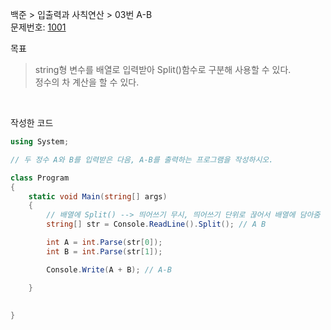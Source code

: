 
백준 > 입출력과 사칙연산 > 03번 A-B    
문제번호: [1001](https://www.acmicpc.net/problem/1001)

목표
>string형 변수를 배열로 입력받아 Split()함수로 구분해 사용할 수 있다.    
>정수의 차 계산을 할 수 있다.

<br>

작성한 코드   

```cs
using System;

// 두 정수 A와 B를 입력받은 다음, A-B를 출력하는 프로그램을 작성하시오.

class Program
{    
    static void Main(string[] args)
    {    
        // 배열에 Split() --> 띄어쓰기 무시, 띄어쓰기 단위로 끊어서 배열에 담아줌
        string[] str = Console.ReadLine().Split(); // A B

        int A = int.Parse(str[0]);
        int B = int.Parse(str[1]);

        Console.Write(A + B); // A-B

    }
    
    
}
```
